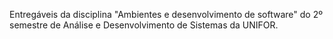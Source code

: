Entregáveis da disciplina "Ambientes e desenvolvimento de software" do 2º semestre de Análise e Desenvolvimento de Sistemas da UNIFOR.